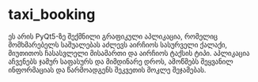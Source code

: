 # taxi_booking
 ეს არის PyQt5-ზე შექმნილი გრაფიკული აპლიკაცია, რომელიც მომხმარებელს საშუალებას აძლევს აირჩიოს სასურველი ქალაქი, მიუთითოს ჩასასვლელი მისამართი და აირჩიოს ტაქსის ტიპი. აპლიკაცია აჩვენებს ჯამურ საფასურს და მიმდინარე დროს, ამოწმებს შეყვანილ ინფორმაციას და წარმოადგენს შეკვეთის მოკლე შეჯამებას.
